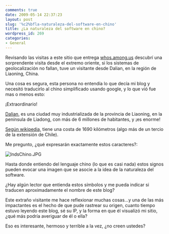 ```yaml
---
comments: true
date: 2009-05-14 22:37:23
layout: post
slug: '%c2%bfla-naturaleza-del-software-en-chino'
title: ¿La naturaleza del software en chino?
wordpress_id: 269
categories:
- General
---
```


Revisando las visitas a este sitio que entrega [whos.among.us](http://whos.amung.us/stats/b4s8ubkl/) descubrí una sorprendente visita desde el extremo oriente, si los sistemas de geolocalización no fallan, tuve un visitante desde Dalian, en la región de Liaoning, China.

Una cosa es segura, esta persona no entendía lo que decía mi blog y necesitó traducirlo al chino simplificado usando google, y lo que vió fue mas o menos esto:


¡Extraordinario!

[Dalian](http://en.wikipedia.org/wiki/Dalian), es una ciudad muy industrializada de la provincia de Liaoning, en la península de Liadong, con más de 6 millones de habitantes, y ¡es enorme! [](http://en.wikipedia.org/wiki/Dalian)

[Según wikipedia,](http://en.wikipedia.org/wiki/Dalian) tiene una costa de 1690 kilómetros (algo más de un tercio de la extensión de Chile).

Me pregunto, ¿qué expresarán exactamente estos caracteres?:

  
![lndsChino.JPG](file:///I:/documentos/blogs/lnds/La%20Naturaleza%20del%20Software%20%20Archivos%20Mayo%202009_files/lndsChino.JPG)

Hasta donde entiendo del lenguaje chino (lo que es casi nada) estos signos pueden evocar una imagen que se asocie a la idea de la naturaleza del software.


¿Hay algún lector que entienda estos símbolos y me pueda indicar si traducen aproximadamente el nombre de este blog?


Este extraño visitante me hace reflexionar muchas cosas...y una de las más impactantes es el hecho de que pude rastrear su origen, cuanto tiempo estuvo leyendo este blog, sé su IP,  y la forma en que él visualizó mi sitio, ¿qué más podría averiguar de él o ella?


Eso es interesante, hermoso y terrible a la vez, ¿no creen ustedes?
